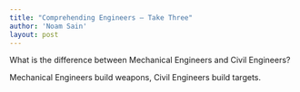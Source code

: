 ```yaml
---
title: "Comprehending Engineers — Take Three"
author: 'Noam Sain'
layout: post
---
```


What is the difference between Mechanical Engineers and Civil Engineers?

Mechanical Engineers build weapons, Civil Engineers build targets.
